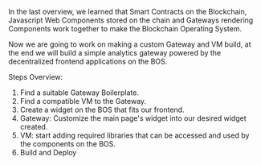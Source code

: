 


In the last overview, we learned that Smart Contracts on the Blockchain, Javascript Web Components stored on the chain and Gateways rendering Components work together to make the Blockchain Operating System.

Now we are going to work on making a custom Gateway and VM build, at the end we will build a simple analytics gateway powered by the decentralized frontend applications on the BOS.

Steps Overview:

1. Find a suitable Gateway Boilerplate.
2. Find a compatible VM to the Gateway.
3. Create a widget on the BOS that fits our frontend.
4. Gateway: Customize the main page's widget into our desired widget created.
5. VM: start adding required libraries that can be accessed and used by the components on the BOS.
6. Build and Deploy